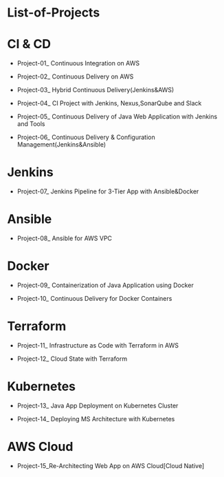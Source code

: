 # List-of-Projects


# CI & CD

- Project-01_ Continuous Integration on AWS

- Project-02_ Continuous Delivery on AWS

- Project-03_ Hybrid Continuous Delivery(Jenkins&AWS)

- Project-04_ CI Project with Jenkins, Nexus,SonarQube and Slack

- Project-05_ Continuous Delivery of Java Web Application with Jenkins and Tools

- Project-06_ Continuous Delivery & Configuration Management(Jenkins&Ansible)


# Jenkins

- Project-07_ Jenkins Pipeline for 3-Tier App with Ansible&Docker


# Ansible

- Project-08_ Ansible for AWS VPC


# Docker

- Project-09_ Containerization of Java Application using Docker

- Project-10_ Continuous Delivery for Docker Containers


# Terraform

- Project-11_ Infrastructure as Code with Terraform in AWS

- Project-12_ Cloud State with Terraform


# Kubernetes

- Project-13_ Java App Deployment on Kubernetes Cluster

- Project-14_ Deploying MS Architecture with Kubernetes


# AWS Cloud

- Project-15_Re-Architecting Web App on AWS Cloud[Cloud Native]

